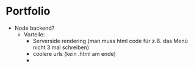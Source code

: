 # Portfolio

- Node backend?
  - Vorteile:
    - Serverside rendering (man muss html code für z.B. das Menü nicht 3 mal schreiben)
    - coolere urls (kein .html am ende)
    - 
